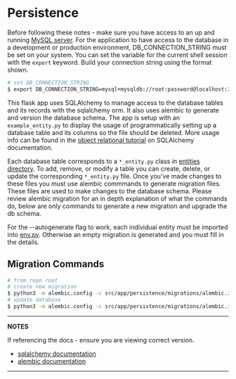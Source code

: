# Persistence
Before following these notes - make sure you have access to an up and running [MySQL server](https://dev.mysql.com/). For the application to have access to the database in a development or production environment, DB_CONNECTION_STRING must be set on your system. You can set the variable for the current shell session with the `export` keyword. Build your connection string using the format shown.

```bash
# set DB_CONNECTION_STRING
$ export DB_CONNECTION_STRING=mysql+mysqldb://root:password@localhost:3306/example_db?ssl=true
```

This flask app uses SQLAlchemy to manage access to the database tables and its records with the sqlalchemy orm. It also uses alembic to generate and version the database schema. The app is setup with an `example_entity.py` to display the usage of programmatically setting up a database table and its columns so the file should be deleted. More usage info can be found in the [object relational tutorial](https://docs.sqlalchemy.org/en/13/orm/tutorial.html) on SQLAlchemy documentation.

Each database table corresponds to a `*_entity.py` class in [entities directory](./entities). To add, remove, or modify a table you can create, delete, or update the corresponding `*_entity.py` file. Once you've made changes to these files you must use alembic commmands to generate migration files. These files are used to make changes to the database schema. Please review alembic migration for an in depth explanation of what the commands do, below are only commands to generate a new migration and upgrade the db schema.

For the --autogenerate flag to work, each individual entity must be imported into [env.py](./migrations/env.py). Otherwise an empty migration is generated and you must fill in the details.
## Migration Commands

```bash
# from repo root
# create new migration
$ python3 -m alembic.config -c src/app/persistence/migrations/alembic.ini revision --autogenerate -m "delete me"
# update database
$ python3 -m alembic.config -c src/app/persistence/migrations/alembic.ini upgrade head

```

---
**NOTES**

If referencing the docs - ensure you are viewing correct version.

- [sqlalchemy documentation](https://www.sqlalchemy.org/)
- [alembic documentation](https://alembic.sqlalchemy.org/en/latest/)

---